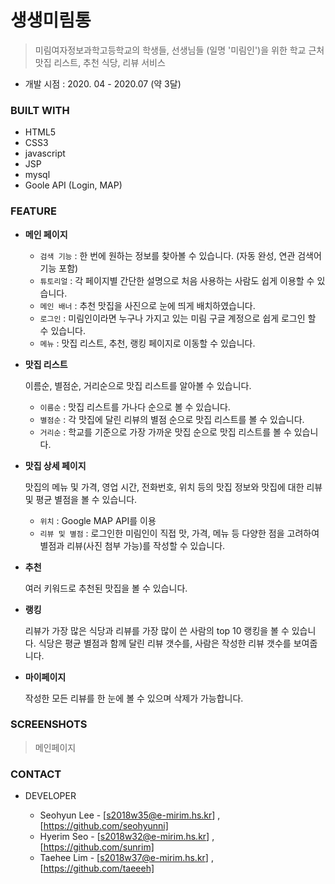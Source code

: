 # 생생미림통
> 미림여자정보과학고등학교의 학생들, 선생님들 (일명 '미림인')을 위한 학교 근처 맛집 리스트, 추천 식당, 리뷰 서비스
 - 개발 시점 : 2020. 04 - 2020.07 (약 3달)
 

### BUILT WITH
- HTML5
- CSS3
- javascript
- JSP
- mysql
- Goole API (Login, MAP)


### FEATURE
- **메인 페이지**

    - `검색 기능` : 한 번에 원하는 정보를 찾아볼 수 있습니다. (자동 완성, 연관 검색어 기능 포함)
    - `튜토리얼` : 각 페이지별 간단한 설명으로 처음 사용하는 사람도 쉽게 이용할 수 있습니다. 
    - `메인 배너` : 추천 맛집을 사진으로 눈에 띄게 배치하였습니다.
    - `로그인` : 미림인이라면 누구나 가지고 있는 미림 구글 계정으로 쉽게 로그인 할 수 있습니다.
    - `메뉴` : 맛집 리스트, 추천, 랭킹 페이지로 이동할 수 있습니다.
    

- **맛집 리스트**

    이름순, 별점순, 거리순으로 맛집 리스트를 알아볼 수 있습니다.
    - `이름순` : 맛집 리스트를 가나다 순으로 볼 수 있습니다.
    - `별점순` : 각 맛집에 달린 리뷰의 별점 순으로 맛집 리스트를 볼 수 있습니다.
    - `거리순` : 학교를 기준으로 가장 가까운 맛집 순으로 맛집 리스트를 볼 수 있습니다.


- **맛집 상세 페이지**

    맛집의 메뉴 및 가격, 영업 시간, 전화번호, 위치 등의 맛집 정보와 맛집에 대한 리뷰 및 평균 별점을 볼 수 있습니다.
    - `위치` : Google MAP API를 이용
    - `리뷰 및 별점` : 로그인한 미림인이 직접 맛, 가격, 메뉴 등 다양한 점을 고려하여 별점과 리뷰(사진 첨부 가능)를 작성할 수 있습니다.
    
  
- **추천**

    여러 키워드로 추천된 맛집을 볼 수 있습니다.
   
    
  
- **랭킹**

     리뷰가 가장 많은 식당과 리뷰를 가장 많이 쓴 사람의 top 10 랭킹을 볼 수 있습니다. 식당은 평균 별점과 함께 달린 리뷰 갯수를, 사람은 작성한 리뷰 갯수를 보여줍니다.
     
  
- **마이페이지**
     
     작성한 모든 리뷰를 한 눈에 볼 수 있으며 삭제가 가능합니다.
     
  
### SCREENSHOTS
> 메인페이지



### CONTACT
- DEVELOPER

  - Seohyun Lee - [s2018w35@e-mirim.hs.kr] , [https://github.com/seohyunni]
  - Hyerim Seo - [s2018w32@e-mirim.hs.kr] , [https://github.com/sunrim]
  - Taehee Lim - [s2018w37@e-mirim.hs.kr] , [https://github.com/taeeeh]
  

